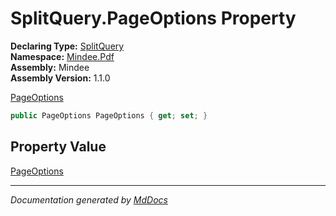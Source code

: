 ﻿<!--  
  <auto-generated>   
    The contents of this file were generated by a tool.  
    Changes to this file may be list if the file is regenerated  
  </auto-generated>   
-->

# SplitQuery.PageOptions Property

**Declaring Type:** [SplitQuery](../index.md)  
**Namespace:** [Mindee.Pdf](../../index.md)  
**Assembly:** Mindee  
**Assembly Version:** 1.1.0

[PageOptions](../../../Input/PageOptions/index.md)

```csharp
public PageOptions PageOptions { get; set; }
```

## Property Value

[PageOptions](../../../Input/PageOptions/index.md)

___

*Documentation generated by [MdDocs](https://github.com/ap0llo/mddocs)*
